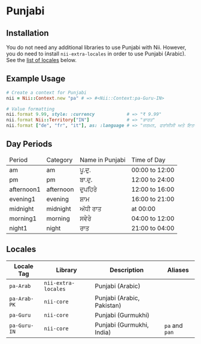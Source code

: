 <!-- This file has been generated. Source: src/docs/languages/_template.md.erb -->

# Punjabi

## Installation

You do not need any additional libraries to use Punjabi with Nii.
However, you do need to install `nii-extra-locales` in order to use Punjabi (Arabic).
See the [list of locales](#locales) below.

## Example Usage

``` ruby
# Create a context for Punjabi
nii = Nii::Context.new "pa" # => #<Nii::Context:pa-Guru-IN>

# Value formatting
nii.format 9.99, style: :currency            # => "₹ 9.99"
nii.format Nii::Territory["IN"]              # => "ਭਾਰਤ"
nii.format ["de", "fr", "it"], as: :language # => "ਜਰਮਨ, ਫਰਾਂਸੀਸੀ ਅਤੇ ਇਤਾਲਵੀ"
```

## Day Periods


<table>
  <thead>
    <tr>
      <td>Period</td>
      <td>Category</td>
      <td>Name in Punjabi</td>
      <td>Time of Day</td>
    </tr>
  </thead>
  <tbody>
    <tr>
      <td>am</td>
      <td>am</td>
      <td>ਪੂ.ਦੁ.</td>
      <td>00:00 to 12:00</td>
    </tr>
    <tr>
      <td>pm</td>
      <td>pm</td>
      <td>ਬਾ.ਦੁ.</td>
      <td>12:00 to 24:00</td>
    </tr>
    <tr>
      <td>afternoon1</td>
      <td>afternoon</td>
      <td>ਦੁਪਹਿਰੇ</td>
      <td>12:00 to 16:00</td>
    </tr>
    <tr>
      <td>evening1</td>
      <td>evening</td>
      <td>ਸ਼ਾਮ</td>
      <td>16:00 to 21:00</td>
    </tr>
    <tr>
      <td>midnight</td>
      <td>midnight</td>
      <td>ਅੱਧੀ ਰਾਤ</td>
      <td>at 00:00</td>
    </tr>
    <tr>
      <td>morning1</td>
      <td>morning</td>
      <td>ਸਵੇਰੇ</td>
      <td>04:00 to 12:00</td>
    </tr>
    <tr>
      <td>night1</td>
      <td>night</td>
      <td>ਰਾਤ</td>
      <td>21:00 to 04:00</td>
    </tr>
  </tbody>
</table>



## Locales

<table>
  <thead>
    <tr>
      <th>Locale Tag</th>
      <th>Library</th>
      <th>Description</th>
      <th>Aliases</th>
    </tr>
  </thead>
  <tbody>
    <tr>
      <td><code>pa-Arab</code></td>
      <td><code>nii-extra-locales</code></td>
      <td>Punjabi (Arabic)</td>
      <td></td>
    </tr>
    <tr>
      <td><code>pa-Arab-PK</code></td>
      <td><code>nii-core</code></td>
      <td>Punjabi (Arabic, Pakistan)</td>
      <td></td>
    </tr>
    <tr>
      <td><code>pa-Guru</code></td>
      <td><code>nii-core</code></td>
      <td>Punjabi (Gurmukhi)</td>
      <td></td>
    </tr>
    <tr>
      <td><code>pa-Guru-IN</code></td>
      <td><code>nii-core</code></td>
      <td>Punjabi (Gurmukhi, India)</td>
      <td><code>pa</code> and <code>pan</code></td>
    </tr>
  </tbody>
</table>

